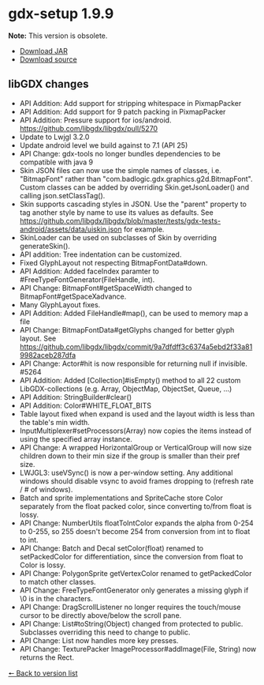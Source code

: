 # gdx-setup 1.9.9

**Note:** This version is obsolete.

* [Download JAR](https://github.com/JavaCakeGames/gdx-setup-archive/blob/main/gdx-setup_1.9.9.jar)
* [Download source](https://github.com/JavaCakeGames/gdx-setup-archive/blob/main/sources/gdx-setup_1.9.9.zip)

## libGDX changes

- API Addition: Add support for stripping whitespace in PixmapPacker
- API Addition: Add support for 9 patch packing in PixmapPacker
- API Addition: Pressure support for ios/android. https://github.com/libgdx/libgdx/pull/5270
- Update to Lwjgl 3.2.0
- Update android level we build against to 7.1 (API 25)
- API Change: gdx-tools no longer bundles dependencies to be compatible with java 9
- Skin JSON files can now use the simple names of classes, i.e. "BitmapFont" rather than "com.badlogic.gdx.graphics.g2d.BitmapFont". Custom classes can be added by overriding Skin.getJsonLoader() and calling json.setClassTag().
- Skin supports cascading styles in JSON. Use the "parent" property to tag another style by name to use its values as defaults. See https://github.com/libgdx/libgdx/blob/master/tests/gdx-tests-android/assets/data/uiskin.json for example.
- SkinLoader can be used on subclasses of Skin by overriding generateSkin(). 
- API addition: Tree indentation can be customized.
- Fixed GlyphLayout not respecting BitmapFontData#down.
- API Addition: Added faceIndex paramter to #FreeTypeFontGenerator(FileHandle, int).
- API Change: BitmapFont#getSpaceWidth changed to BitmapFont#getSpaceXadvance.
- Many GlyphLayout fixes.
- API Addition: Added FileHandle#map(), can be used to memory map a file
- API Change: BitmapFontData#getGlyphs changed for better glyph layout. See https://github.com/libgdx/libgdx/commit/9a7dfdff3c6374a5ebd2f33a819982aceb287dfa
- API Change: Actor#hit is now responsible for returning null if invisible. #5264
- API Addition: Added [Collection]#isEmpty() method to all 22 custom LibGDX-collections (e.g. Array, ObjectMap, ObjectSet, Queue, ...)
- API Addition: StringBuilder#clear()
- API Addition: Color#WHITE_FLOAT_BITS
- Table layout fixed when expand is used and the layout width is less than the table's min width.
- InputMultiplexer#setProcessors(Array) now copies the items instead of using the specified array instance.
- API Change: A wrapped HorizontalGroup or VerticalGroup will now size children down to their min size if the group is smaller than their pref size.
- LWJGL3: useVSync() is now a per-window setting. Any additional windows should disable vsync to avoid frames dropping to (refresh rate / # of windows).
- Batch and sprite implementations and SpriteCache store Color separately from the float packed color, since converting to/from float is lossy.
- API Change: NumberUtils floatToIntColor expands the alpha from 0-254 to 0-255, so 255 doesn't become 254 from conversion from int to float to int.
- API Change: Batch and Decal setColor(float) renamed to setPackedColor for differentiation, since the conversion from float to Color is lossy.
- API Change: PolygonSprite getVertexColor renamed to getPackedColor to match other classes.
- API Change: FreeTypeFontGenerator only generates a missing glyph if \0 is in the characters.
- API Change: DragScrollListener no longer requires the touch/mouse cursor to be directly above/below the scroll pane.
- API Change: List#toString(Object) changed from protected to public. Subclasses overriding this need to change to public.
- API Change: List now handles more key presses.
- API Change: TexturePacker ImageProcessor#addImage(File, String) now returns the Rect.

[🠔 Back to version list](https://javacakegames.github.io/gdx-setup-archive/)
